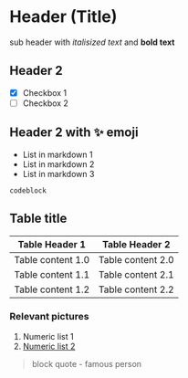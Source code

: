 # Header (Title)

sub header with *italisized text* and **bold text**

## Header 2
- [x] Checkbox 1
- [ ] Checkbox 2

## Header 2 with ✨ emoji

* List in markdown 1
* List in markdown 2
* List in markdown 3

```
codeblock
```

## Table title

 |Table Header 1|Table Header 2|
 |-----|-----|
 |Table content 1.0| Table content 2.0|
 |Table content 1.1| Table content 2.1|
 |Table content 1.2| Table content 2.2|


 ### Relevant pictures

 1. Numeric list 1
 2. [Numeric list 2](https://www.thecompliancecenter.com/wp-content/uploads/cm/d/c/dc2_hi_3.gif)

 > block quote - famous person